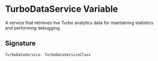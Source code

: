 # TurboDataService Variable

A service that retrieves live Turbo analytics data for maintaining statistics and performing debugging.

## Signature

```typescript
TurboDataService: TurboDataServiceClass
```